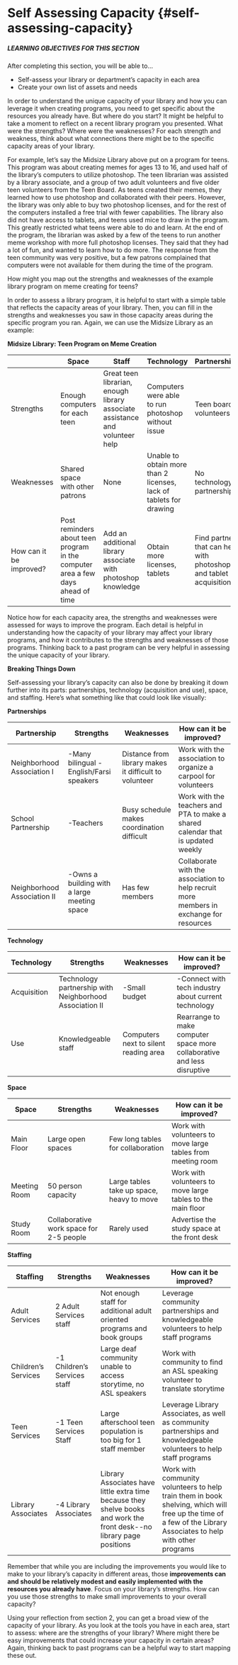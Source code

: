 # Self Assessing Capacity {#self-assessing-capacity}

<div class="table-format objectives"><span class="title"><h5>LEARNING OBJECTIVES FOR THIS SECTION</h5></span>
After completing this section, you will be able to...
<ul><li>Self-assess your library or department’s capacity in each area</li><li>Create your own list of assets and needs</li></ul></div>


In order to understand the unique capacity of your library and how you can leverage it when creating programs, you need to get specific about the resources you already have. But where do you start? It might be helpful to take a moment to reflect on a recent library program you presented. What were the strengths? Where were the weaknesses? For each strength and weakness, think about what connections there might be to the specific capacity areas of your library.

For example, let’s say the Midsize Library above put on a program for teens. This program was about creating memes for ages 13 to 16, and used half of the library’s computers to utilize photoshop. The teen librarian was assisted by a library associate, and a group of two adult volunteers and five older teen volunteers from the Teen Board. As teens created their memes, they learned how to use photoshop and collaborated with their peers. However, the library was only able to buy two photoshop licenses, and for the rest of the computers installed a free trial with fewer capabilities. The library also did not have access to tablets, and teens used mice to draw in the program. This greatly restricted what teens were able to do and learn. At the end of the program, the librarian was asked by a few of the teens to run another meme workshop with more full photoshop licenses. They said that they had a lot of fun, and wanted to learn how to do more. The response from the teen community was very positive, but a few patrons complained that computers were not available for them during the time of the program.

How might you map out the strengths and weaknesses of the example library program on meme creating for teens?

In order to assess a library program, it is helpful to start with a simple table that reflects the capacity areas of your library. Then, you can fill in the strengths and weaknesses you saw in those capacity areas during the specific program you ran. Again, we can use the Midsize Library as an example:

**Midsize Library: Teen Program on Meme Creation**

|  | Space | Staff | Technology | Partnerships |
| --- | --- | --- | --- | --- |
| Strengths | Enough computers for each teen | Great teen librarian, enough library associate assistance and volunteer help | Computers were able to run photoshop without issue | Teen board volunteers |
| Weaknesses | Shared space with other patrons | None | Unable to obtain more than 2 licenses, lack of tablets for drawing | No technology partnerships |
| How can it be improved? | Post reminders about teen program in the computer area a few days ahead of time | Add an additional library associate with photoshop knowledge | Obtain more licenses, tablets | Find partner that can help with photoshop and tablet acquisition |

Notice how for each capacity area, the strengths and weaknesses were assessed for ways to improve the program. Each detail is helpful in understanding how the capacity of your library may affect your library programs, and how it contributes to the strengths and weaknesses of those programs. Thinking back to a past program can be very helpful in assessing the unique capacity of your library.

**Breaking Things Down**

Self-assessing your library’s capacity can also be done by breaking it down further into its parts: partnerships, technology (acquisition and use), space, and staffing. Here’s what something like that could look like visually:

**Partnerships**

| Partnership | Strengths | Weaknesses | How can it be improved? |
| --- | --- | --- | --- |
| Neighborhood Association I | -Many bilingual -English/Farsi speakers | Distance from library makes it difficult to volunteer | Work with the association to organize a carpool for volunteers |
| School Partnership | -Teachers | Busy schedule makes coordination difficult | Work with the teachers and PTA to make a shared calendar that is updated weekly |
| Neighborhood Association II | -Owns a building with a large meeting space | Has few members | Collaborate with the association to help recruit more members in exchange for resources |

**Technology**

| Technology | Strengths | Weaknesses | How can it be improved? |
| --- | --- | --- | --- |
| Acquisition | Technology partnership with Neighborhood Association II | -Small budget | -Connect with tech industry about current technology |
| Use | Knowledgeable staff | Computers next to silent reading area | Rearrange to make computer space more collaborative and less disruptive |

**Space**

| Space | Strengths | Weaknesses | How can it be improved? |
| --- | --- | --- | --- |
| Main Floor | Large open spaces | Few long tables for collaboration | Work with volunteers to move large tables from meeting room |
| Meeting Room | 50 person capacity | Large tables take up space, heavy to move | Work with volunteers to move large tables to the main floor |
| Study Room | Collaborative work space for 2-5 people | Rarely used | Advertise the study space at the front desk |

**Staffing**

| Staffing | Strengths | Weaknesses | How can it be improved? |
| --- | --- | --- | --- |
| Adult Services | 2 Adult Services staff | Not enough staff for additional adult oriented programs and book groups | Leverage community partnerships and knowledgeable volunteers to help staff programs |
| Children’s Services | -1 Children’s Services staff | Large deaf community unable to access storytime, no ASL speakers | Work with community to find an ASL speaking volunteer to translate storytime |
| Teen Services | -1 Teen Services Staff | Large afterschool teen population is too big for 1 staff member | Leverage Library Associates, as well as community partnerships and knowledgeable volunteers to help staff programs |
| Library Associates | -4 Library Associates | Library Associates have little extra time because they shelve books and work the front desk--no library page positions | Work with community volunteers to help train them in book shelving, which will free up the time of a few of the Library Associates to help with other programs |

<div class="table-format sidebar">Remember that while you are including the improvements you would like to make to your library’s capacity in different areas, those <b>improvements can and should be relatively modest and easily implemented with the resources you already have</b>. Focus on your library’s strengths. How can you use those strengths to make small improvements to your overall capacity?</div>

Using your reflection from section 2, you can get a broad view of the capacity of your library. As you look at the tools you have in each area, start to assess: where are the strengths of your library? Where might there be easy improvements that could increase your capacity in certain areas? Again, thinking back to past programs can be a helpful way to start mapping these out.
